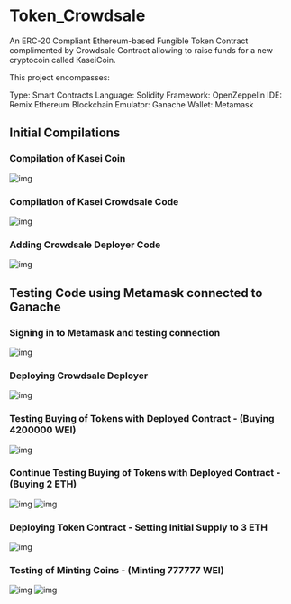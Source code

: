 # Token_Crowdsale


An ERC-20 Compliant Ethereum-based Fungible Token Contract complimented by Crowdsale Contract allowing to raise funds for a new cryptocoin called KaseiCoin.

This project encompasses:

Type: Smart Contracts
Language: Solidity
Framework: OpenZeppelin
IDE: Remix Ethereum
Blockchain Emulator: Ganache
Wallet: Metamask



## Initial Compilations

### Compilation of Kasei Coin

![img](KaseiCoin_Compiled.png)

### Compilation of Kasei Crowdsale Code

![img](KaseiCoinCrowdsale_Compiled.png)

### Adding Crowdsale Deployer Code

![img](KaseiCoinCrowdsaleDeployer_Compiled.png)


## Testing Code using Metamask connected to Ganache

### Signing in to Metamask and testing connection

![img](Metamask_Ganache_connected.png)


### Deploying Crowdsale Deployer

![img](Deployer_Activated.png)

### Testing Buying of Tokens with Deployed Contract - (Buying 4200000 WEI)

![img](Buy_Tokens.png)

### Continue Testing Buying of Tokens with Deployed Contract - (Buying 2 ETH)

![img](Buy_Tokens2.png)
![img](Buy_Tokens3.png)

### Deploying Token Contract - Setting Initial Supply to 3 ETH

![img](Token_Activated.png)

### Testing of Minting Coins - (Minting 777777 WEI)

![img](Minting1.png)
![img](Minting2.png)

